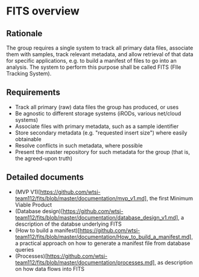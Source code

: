 # FITS overview

## Rationale
The group requires a single system to track all primary data files, associate them with samples, track relevant metadata, and allow retrieval of that data for specific applications, e.g. to build a manifest of files to go into an analysis. The system to perform this purpose shall be called FITS (FIle Tracking System).

## Requirements
* Track all primary (raw) data files the group has produced, or uses
* Be agnostic to different storage systems (iRODs, various net/cloud systems)
* Associate files with primary metadata, such as a sample identifier
* Store secondary metadata (e.g. "requested insert size") where easily obtainable
* Resolve conflicts in such metadata, where possible
* Present the master repository for such metadata for the group (that is, the agreed-upon truth)

## Detailed documents
* (MVP V1)[https://github.com/wtsi-team112/fits/blob/master/documentation/mvp_v1.md], the first Minimum Viable Product
* (Database design)[https://github.com/wtsi-team112/fits/blob/master/documentation/database_design_v1.md], a description of the databse underlying FITS
* (How to build a manifest)[https://github.com/wtsi-team112/fits/blob/master/documentation/How_to_build_a_manifest.md], a practical approach on how to generate a manifest file from database queries
* (Processes)[https://github.com/wtsi-team112/fits/blob/master/documentation/processes.md], as description on how data flows into FITS
